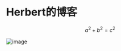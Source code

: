 # Herbert的博客


$$
\begin{equation}
a^2+b^2=c^2
\end{equation}
$$

![image](https://user-images.githubusercontent.com/7811809/197127035-63f2c62d-980b-41aa-89d4-176ad0779178.png)

